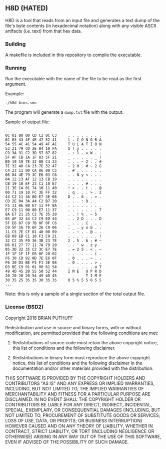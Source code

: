 ## H8D (HATED)

H8D is a tool that reads from an input file and generates a text dump of the file's byte contents (in hexadecimal notation) along with any visible ASCII artifacts (i.e. text) from that hex data.

### Building
A makefile is included in this repository to compile the executable.

### Running
Run the executable with the name of the file to be read as the first argument.

Example:

`./h8d bios.sms`

The program will generate a `dump.txt` file with the output.

Sample of output file:

```
...
0C 01 80 00 CD C2 0C C3     . . . . . . . .
6C 03 43 4F 4E 47 52 41     l . C O N G R A
54 55 4C 41 54 49 4F 4E     T U L A T I O N
53 21 79 CD 2E 04 10 FA     S ! y . . . . .
C9 3A 31 C2 3D 57 87 82     . : 1 . = W . .
5F AF CB 1A 1F 83 5F 21     _ . . . . . _ !
B9 19 19 7E 32 08 C4 23     . . . ~ 2 . . #
7E 32 48 C4 23 7E 32 47     ~ 2 H . # ~ 2 G
C4 23 11 00 CA 06 80 C5     . # . . . . . .
06 04 4E 79 3C E6 03 C6     . . N y < . . .
04 12 13 AF 12 13 CB 19     . . . . . . . .
CB 19 10 EF 23 C1 10 E7     . . . . # . . .
21 3E CA 01 74 10 11 40     ! > . . t . . @
00 71 19 10 FC 3E FF 32     . q . . . > . 2
44 C2 11 36 80 E7 3E 08     D . . 6 . . > .
CD 2E 04 3A 44 C2 B7 20     . . . : D . .  
F5 11 06 80 E7 11 FF 8A     . . . . . . . .
E7 C9 11 00 88 E7 11 37     . . . . . . . 7
8A E7 21 25 C2 7E 35 20     . . ! % . ~ 5  
05 AF 32 44 C2 C9 ED 44     . . 2 D . . . D
5F E6 07 C0 7B 0F 0F C6     _ . . . { . . .
C0 5F 16 79 6F 26 C9 06     . _ . y o & . .
11 C5 7E CF 01 40 00 09     . . ~ . . @ . .
EB 09 EB C1 10 F3 C9 21     . . . . . . . !
32 C2 35 F0 36 3B 23 7E     2 . 5 . 6 ; # ~
D6 01 27 77 11 7A 79 20     . . ' w . z y  
05 3D 32 35 C2 3C E7 7E     . = 2 5 . < . ~
1F 1F 1F 1F E6 0F 28 02     . . . . . . ( .
F6 30 CD 92 0D 7E E6 0F     . 0 . . . ~ . .
F6 30 D3 BE F5 F1 3E 08     . 0 . . . . > .
D3 BE C9 01 01 00 61 54     . . . . . . a T
49 4D 45 20 55 50 52 44     I M E   U P R D
20 20 20 20 54 49 4D 45             T I M E
30 35 25 35 35 30 35 35     0 5 % 5 5 0 5 5
...
```

Note: this is only a sample of a single section of the total output file.

### License (BSD2)

Copyright 2018 BRIAN PUTHUFF

Redistribution and use in source and binary forms, with or without modification, are permitted provided that the following conditions are met:

1. Redistributions of source code must retain the above copyright notice, this list of conditions and the following disclaimer.

2. Redistributions in binary form must reproduce the above copyright notice, this list of conditions and the following disclaimer in the documentation and/or other materials provided with the distribution.

THIS SOFTWARE IS PROVIDED BY THE COPYRIGHT HOLDERS AND CONTRIBUTORS "AS IS" AND ANY EXPRESS OR IMPLIED WARRANTIES, INCLUDING, BUT NOT LIMITED TO, THE IMPLIED WARRANTIES OF MERCHANTABILITY AND FITNESS FOR A PARTICULAR PURPOSE ARE DISCLAIMED. IN NO EVENT SHALL THE COPYRIGHT HOLDER OR CONTRIBUTORS BE LIABLE FOR ANY DIRECT, INDIRECT, INCIDENTAL, SPECIAL, EXEMPLARY, OR CONSEQUENTIAL DAMAGES (INCLUDING, BUT NOT LIMITED TO, PROCUREMENT OF SUBSTITUTE GOODS OR SERVICES; LOSS OF USE, DATA, OR PROFITS; OR BUSINESS INTERRUPTION) HOWEVER CAUSED AND ON ANY THEORY OF LIABILITY, WHETHER IN CONTRACT, STRICT LIABILITY, OR TORT (INCLUDING NEGLIGENCE OR OTHERWISE) ARISING IN ANY WAY OUT OF THE USE OF THIS SOFTWARE, EVEN IF ADVISED OF THE POSSIBILITY OF SUCH DAMAGE.

